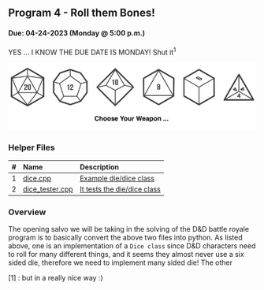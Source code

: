 ## Program 4 - Roll them Bones!

#### Due: 04-24-2023 (Monday @ 5:00 p.m.)

YES ... I KNOW THE DUE DATE IS MONDAY! Shut it<sup>1</sup>

![](../graphics/polyhedral_dice.png)

### Helper Files

|  #  | Name                               | Description                                    |
| :-: | :--------------------------------- | :--------------------------------------------- |
|  1  | [dice.cpp](dice.hpp)               | [Example die/dice class](dice.hpp)             |
|  2  | [dice_tester.cpp](dice_tester.hpp) | [It tests the die/dice class](dice_tester.hpp) |

### Overview

The opening salvo we will be taking in the solving of the D&D battle royale program is to basically convert the above two files into python. As listed above, one is an implementation of a `Dice class` since D&D characters need to roll for many different things, and it seems they almost never use a six sided die, therefore we need to implement many sided die! The other

[1] : but in a really nice way :)
